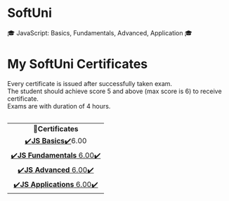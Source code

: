 # SoftUni
🎓 JavaScript: Basics, Fundamentals, Advanced, Application 🎓

# My SoftUni Certificates
Every certificate is issued after successfully taken exam.<br />
The student should achieve score 5 and above (max score is 6) to receive certificate.<br />
Exams are with duration of 4 hours.<br />

<table align="left">
  <tr align="center">
     <td>📜<strong>Certificates</strong></td>
  </tr>
  <tr align="center">
    <td><a href="https://softuni.bg/certificates/details/100066/cc1e7574">✔️<strong>JS Basics</strong>✔️</a>6.00</td>
  </tr>
  <tr align="center">
    <td><a href="https://softuni.bg/certificates/details/111179/fe5733ad">✔️<strong>JS Fundamentals</strong> 6.00✔️</a></td>
  </tr>
  <tr align="center">
    <td><a href="https://softuni.bg/certificates/details/114725/e25238f7">✔️<strong>JS Advanced</strong> 6.00✔️</a></td>
  </tr>
  <tr align="center">
    <td><a href="https://softuni.bg/certificates/details/120827/f87a8400">✔️<strong>JS Applications</strong> 6.00✔️</a></td>
  </tr>
 </table>
